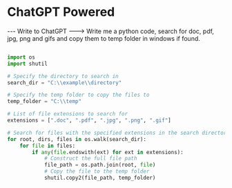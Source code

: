 # ChatGPT Powered

--- Write to ChatGPT ---> Write me a python code, search for doc, pdf, jpg, png and gifs and copy them to temp folder in windows if found.

```python

import os
import shutil

# Specify the directory to search in
search_dir = "C:\\example\\directory"

# Specify the temp folder to copy the files to
temp_folder = "C:\\temp"

# List of file extensions to search for
extensions = [".doc", ".pdf", ".jpg", ".png", ".gif"]

# Search for files with the specified extensions in the search directory
for root, dirs, files in os.walk(search_dir):
    for file in files:
        if any(file.endswith(ext) for ext in extensions):
            # Construct the full file path
            file_path = os.path.join(root, file)
            # Copy the file to the temp folder
            shutil.copy2(file_path, temp_folder)

```
